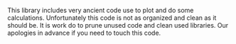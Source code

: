 This library includes very ancient code use to plot and do some
calculations. Unfortunately this code is not as organized and clean as it
should be. It is work do to prune unused code and clean used libraries. Our
apologies in advance if you need to touch this code.